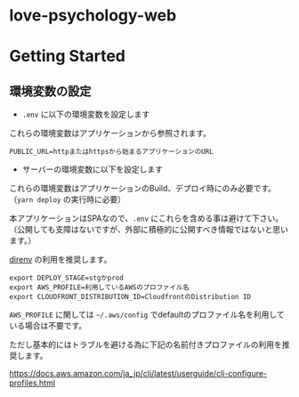 # love-psychology-web

# Getting Started

## 環境変数の設定

- `.env` に以下の環境変数を設定します

これらの環境変数はアプリケーションから参照されます。

```.env
PUBLIC_URL=httpまたはhttpsから始まるアプリケーションのURL
```

- サーバーの環境変数に以下を設定します

これらの環境変数はアプリケーションのBuild、デプロイ時にのみ必要です。（`yarn deploy` の実行時に必要）

本アプリケーションはSPAなので、`.env` にこれらを含める事は避けて下さい。
（公開しても支障はないですが、外部に積極的に公開すべき情報ではないと思います。）

[direnv](https://github.com/direnv/direnv) の利用を推奨します。

```
export DEPLOY_STAGE=stgかprod
export AWS_PROFILE=利用しているAWSのプロファイル名
export CLOUDFRONT_DISTRIBUTION_ID=CloudfrontのDistribution ID
```

`AWS_PROFILE` に関しては `~/.aws/config` でdefaultのプロファイル名を利用している場合は不要です。

ただし基本的にはトラブルを避ける為に下記の名前付きプロファイルの利用を推奨します。

https://docs.aws.amazon.com/ja_jp/cli/latest/userguide/cli-configure-profiles.html
